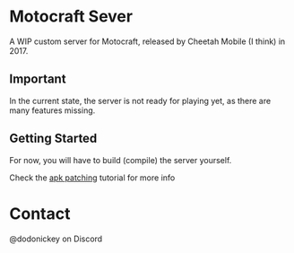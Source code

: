 # Motocraft Sever
A WIP custom server for Motocraft, released by Cheetah Mobile (I think) in 2017.

## Important
In the current state, the server is not ready for playing yet, as there are many features missing.

## Getting Started
For now, you will have to build (compile) the server yourself.

Check the [apk patching](docs/apk-patching.md) tutorial for more info

# Contact
@dodonickey on Discord
